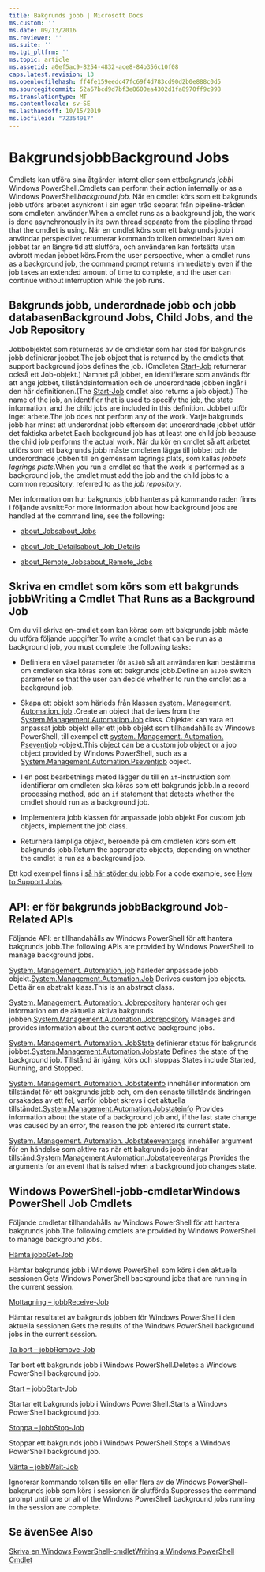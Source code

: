 ```yaml
---
title: Bakgrunds jobb | Microsoft Docs
ms.custom: ''
ms.date: 09/13/2016
ms.reviewer: ''
ms.suite: ''
ms.tgt_pltfrm: ''
ms.topic: article
ms.assetid: a0ef5ac9-8254-4832-ace8-84b356c10f08
caps.latest.revision: 13
ms.openlocfilehash: ff4fe159eedc47fc69f4d783cd90d2b0e888c0d5
ms.sourcegitcommit: 52a67bcd9d7bf3e8600ea4302d1fa8970ff9c998
ms.translationtype: MT
ms.contentlocale: sv-SE
ms.lasthandoff: 10/15/2019
ms.locfileid: "72354917"
---
```

# <a name="background-jobs"></a><span data-ttu-id="c65c0-102">Bakgrundsjobb</span><span class="sxs-lookup"><span data-stu-id="c65c0-102">Background Jobs</span></span>

<span data-ttu-id="c65c0-103">Cmdlets kan utföra sina åtgärder internt eller som ett*bakgrunds jobb*i Windows PowerShell.</span><span class="sxs-lookup"><span data-stu-id="c65c0-103">Cmdlets can perform their action internally or as a Windows PowerShell*background job*.</span></span> <span data-ttu-id="c65c0-104">När en cmdlet körs som ett bakgrunds jobb utförs arbetet asynkront i sin egen tråd separat från pipeline-tråden som cmdleten använder.</span><span class="sxs-lookup"><span data-stu-id="c65c0-104">When a cmdlet runs as a background job, the work is done asynchronously in its own thread separate from the pipeline thread that the cmdlet is using.</span></span> <span data-ttu-id="c65c0-105">När en cmdlet körs som ett bakgrunds jobb i användar perspektivet returnerar kommando tolken omedelbart även om jobbet tar en längre tid att slutföra, och användaren kan fortsätta utan avbrott medan jobbet körs.</span><span class="sxs-lookup"><span data-stu-id="c65c0-105">From the user perspective, when a cmdlet runs as a background job, the command prompt returns immediately even if the job takes an extended amount of time to complete, and the user can continue without interruption while the job runs.</span></span>

## <a name="background-jobs-child-jobs-and-the-job-repository"></a><span data-ttu-id="c65c0-106">Bakgrunds jobb, underordnade jobb och jobb databasen</span><span class="sxs-lookup"><span data-stu-id="c65c0-106">Background Jobs, Child Jobs, and the Job Repository</span></span>

<span data-ttu-id="c65c0-107">Jobbobjektet som returneras av de cmdletar som har stöd för bakgrunds jobb definierar jobbet.</span><span class="sxs-lookup"><span data-stu-id="c65c0-107">The job object that is returned by the cmdlets that support background jobs defines the job.</span></span> <span data-ttu-id="c65c0-108">(Cmdleten [Start-Job](/powershell/module/Microsoft.PowerShell.Core/Start-Job) returnerar också ett Job-objekt.) Namnet på jobbet, en identifierare som används för att ange jobbet, tillståndsinformation och de underordnade jobben ingår i den här definitionen.</span><span class="sxs-lookup"><span data-stu-id="c65c0-108">(The [Start-Job](/powershell/module/Microsoft.PowerShell.Core/Start-Job) cmdlet also returns a job object.) The name of the job, an identifier that is used to specify the job, the state information, and the child jobs are included in this definition.</span></span> <span data-ttu-id="c65c0-109">Jobbet utför inget arbete.</span><span class="sxs-lookup"><span data-stu-id="c65c0-109">The job does not perform any of the work.</span></span> <span data-ttu-id="c65c0-110">Varje bakgrunds jobb har minst ett underordnat jobb eftersom det underordnade jobbet utför det faktiska arbetet.</span><span class="sxs-lookup"><span data-stu-id="c65c0-110">Each background job has at least one child job because the child job performs the actual work.</span></span> <span data-ttu-id="c65c0-111">När du kör en cmdlet så att arbetet utförs som ett bakgrunds jobb måste cmdleten lägga till jobbet och de underordnade jobben till en gemensam lagrings plats, som kallas *jobbets lagrings plats*.</span><span class="sxs-lookup"><span data-stu-id="c65c0-111">When you run a cmdlet so that the work is performed as a background job, the cmdlet must add the job and the child jobs to a common repository, referred to as the *job repository*.</span></span>

<span data-ttu-id="c65c0-112">Mer information om hur bakgrunds jobb hanteras på kommando raden finns i följande avsnitt:</span><span class="sxs-lookup"><span data-stu-id="c65c0-112">For more information about how background jobs are handled at the command line, see the following:</span></span>

- [<span data-ttu-id="c65c0-113">about_Jobs</span><span class="sxs-lookup"><span data-stu-id="c65c0-113">about_Jobs</span></span>](/powershell/module/microsoft.powershell.core/about/about_jobs)

- [<span data-ttu-id="c65c0-114">about_Job_Details</span><span class="sxs-lookup"><span data-stu-id="c65c0-114">about_Job_Details</span></span>](/powershell/module/microsoft.powershell.core/about/about_job_details)

- [<span data-ttu-id="c65c0-115">about_Remote_Jobs</span><span class="sxs-lookup"><span data-stu-id="c65c0-115">about_Remote_Jobs</span></span>](/powershell/module/microsoft.powershell.core/about/about_remote_jobs)

## <a name="writing-a-cmdlet-that-runs-as-a-background-job"></a><span data-ttu-id="c65c0-116">Skriva en cmdlet som körs som ett bakgrunds jobb</span><span class="sxs-lookup"><span data-stu-id="c65c0-116">Writing a Cmdlet That Runs as a Background Job</span></span>

<span data-ttu-id="c65c0-117">Om du vill skriva en-cmdlet som kan köras som ett bakgrunds jobb måste du utföra följande uppgifter:</span><span class="sxs-lookup"><span data-stu-id="c65c0-117">To write a cmdlet that can be run as a background job, you must complete the following tasks:</span></span>

- <span data-ttu-id="c65c0-118">Definiera en växel parameter för `asJob` så att användaren kan bestämma om cmdleten ska köras som ett bakgrunds jobb.</span><span class="sxs-lookup"><span data-stu-id="c65c0-118">Define an `asJob` switch parameter so that the user can decide whether to run the cmdlet as a background job.</span></span>

- <span data-ttu-id="c65c0-119">Skapa ett objekt som härleds från klassen [system. Management. Automation. job](/dotnet/api/System.Management.Automation.Job) .</span><span class="sxs-lookup"><span data-stu-id="c65c0-119">Create an object that derives from the [System.Management.Automation.Job](/dotnet/api/System.Management.Automation.Job) class.</span></span> <span data-ttu-id="c65c0-120">Objektet kan vara ett anpassat jobb objekt eller ett jobb objekt som tillhandahålls av Windows PowerShell, till exempel ett [system. Management. Automation. Pseventjob](/dotnet/api/System.Management.Automation.PSEventJob) -objekt.</span><span class="sxs-lookup"><span data-stu-id="c65c0-120">This object can be a custom job object or a job object provided by Windows PowerShell, such as a [System.Management.Automation.Pseventjob](/dotnet/api/System.Management.Automation.PSEventJob) object.</span></span>

- <span data-ttu-id="c65c0-121">I en post bearbetnings metod lägger du till en `if`-instruktion som identifierar om cmdleten ska köras som ett bakgrunds jobb.</span><span class="sxs-lookup"><span data-stu-id="c65c0-121">In a record processing method, add an `if` statement that detects whether the cmdlet should run as a background job.</span></span>

- <span data-ttu-id="c65c0-122">Implementera jobb klassen för anpassade jobb objekt.</span><span class="sxs-lookup"><span data-stu-id="c65c0-122">For custom job objects, implement the job class.</span></span>

- <span data-ttu-id="c65c0-123">Returnera lämpliga objekt, beroende på om cmdleten körs som ett bakgrunds jobb.</span><span class="sxs-lookup"><span data-stu-id="c65c0-123">Return the appropriate objects, depending on whether the cmdlet is run as a background job.</span></span>

<span data-ttu-id="c65c0-124">Ett kod exempel finns i [så här stöder du jobb](./how-to-support-jobs.md).</span><span class="sxs-lookup"><span data-stu-id="c65c0-124">For a code example, see [How to Support Jobs](./how-to-support-jobs.md).</span></span>

## <a name="background-job-related-apis"></a><span data-ttu-id="c65c0-125">API: er för bakgrunds jobb</span><span class="sxs-lookup"><span data-stu-id="c65c0-125">Background Job-Related APIs</span></span>

<span data-ttu-id="c65c0-126">Följande API: er tillhandahålls av Windows PowerShell för att hantera bakgrunds jobb.</span><span class="sxs-lookup"><span data-stu-id="c65c0-126">The following APIs are provided by Windows PowerShell to manage background jobs.</span></span>

<span data-ttu-id="c65c0-127">[System. Management. Automation. job](/dotnet/api/System.Management.Automation.Job) härleder anpassade jobb objekt.</span><span class="sxs-lookup"><span data-stu-id="c65c0-127">[System.Management.Automation.Job](/dotnet/api/System.Management.Automation.Job) Derives custom job objects.</span></span> <span data-ttu-id="c65c0-128">Detta är en abstrakt klass.</span><span class="sxs-lookup"><span data-stu-id="c65c0-128">This is an abstract class.</span></span>

<span data-ttu-id="c65c0-129">[System. Management. Automation. Jobrepository](/dotnet/api/System.Management.Automation.JobRepository) hanterar och ger information om de aktuella aktiva bakgrunds jobben.</span><span class="sxs-lookup"><span data-stu-id="c65c0-129">[System.Management.Automation.Jobrepository](/dotnet/api/System.Management.Automation.JobRepository) Manages and provides information about the current active background jobs.</span></span>

<span data-ttu-id="c65c0-130">[System. Management. Automation. JobState](/dotnet/api/System.Management.Automation.JobState) definierar status för bakgrunds jobbet.</span><span class="sxs-lookup"><span data-stu-id="c65c0-130">[System.Management.Automation.Jobstate](/dotnet/api/System.Management.Automation.JobState) Defines the state of the background job.</span></span> <span data-ttu-id="c65c0-131">Tillstånd är igång, körs och stoppas.</span><span class="sxs-lookup"><span data-stu-id="c65c0-131">States include Started, Running, and Stopped.</span></span>

<span data-ttu-id="c65c0-132">[System. Management. Automation. Jobstateinfo](/dotnet/api/System.Management.Automation.JobStateInfo) innehåller information om tillståndet för ett bakgrunds jobb och, om den senaste tillstånds ändringen orsakades av ett fel, varför jobbet skrevs i det aktuella tillståndet.</span><span class="sxs-lookup"><span data-stu-id="c65c0-132">[System.Management.Automation.Jobstateinfo](/dotnet/api/System.Management.Automation.JobStateInfo) Provides information about the state of a background job and, if the last state change was caused by an error, the reason the job entered its current state.</span></span>

<span data-ttu-id="c65c0-133">[System. Management. Automation. Jobstateeventargs](/dotnet/api/System.Management.Automation.JobStateEventArgs) innehåller argument för en händelse som aktive ras när ett bakgrunds jobb ändrar tillstånd.</span><span class="sxs-lookup"><span data-stu-id="c65c0-133">[System.Management.Automation.Jobstateeventargs](/dotnet/api/System.Management.Automation.JobStateEventArgs) Provides the arguments for an event that is raised when a background job changes state.</span></span>

## <a name="windows-powershell-job-cmdlets"></a><span data-ttu-id="c65c0-134">Windows PowerShell-jobb-cmdletar</span><span class="sxs-lookup"><span data-stu-id="c65c0-134">Windows PowerShell Job Cmdlets</span></span>

<span data-ttu-id="c65c0-135">Följande cmdletar tillhandahålls av Windows PowerShell för att hantera bakgrunds jobb.</span><span class="sxs-lookup"><span data-stu-id="c65c0-135">The following cmdlets are provided by Windows PowerShell to manage background jobs.</span></span>

[<span data-ttu-id="c65c0-136">Hämta jobb</span><span class="sxs-lookup"><span data-stu-id="c65c0-136">Get-Job</span></span>](/powershell/module/Microsoft.PowerShell.Core/Get-Job)

<span data-ttu-id="c65c0-137">Hämtar bakgrunds jobb i Windows PowerShell som körs i den aktuella sessionen.</span><span class="sxs-lookup"><span data-stu-id="c65c0-137">Gets Windows PowerShell background jobs that are running in the current session.</span></span>

[<span data-ttu-id="c65c0-138">Mottagning – jobb</span><span class="sxs-lookup"><span data-stu-id="c65c0-138">Receive-Job</span></span>](/powershell/module/Microsoft.PowerShell.Core/Receive-Job)

<span data-ttu-id="c65c0-139">Hämtar resultatet av bakgrunds jobben för Windows PowerShell i den aktuella sessionen.</span><span class="sxs-lookup"><span data-stu-id="c65c0-139">Gets the results of the Windows PowerShell background jobs in the current session.</span></span>

[<span data-ttu-id="c65c0-140">Ta bort – jobb</span><span class="sxs-lookup"><span data-stu-id="c65c0-140">Remove-Job</span></span>](/powershell/module/Microsoft.PowerShell.Core/Remove-Job)

<span data-ttu-id="c65c0-141">Tar bort ett bakgrunds jobb i Windows PowerShell.</span><span class="sxs-lookup"><span data-stu-id="c65c0-141">Deletes a Windows PowerShell background job.</span></span>

[<span data-ttu-id="c65c0-142">Start – jobb</span><span class="sxs-lookup"><span data-stu-id="c65c0-142">Start-Job</span></span>](/powershell/module/Microsoft.PowerShell.Core/Start-Job)

<span data-ttu-id="c65c0-143">Startar ett bakgrunds jobb i Windows PowerShell.</span><span class="sxs-lookup"><span data-stu-id="c65c0-143">Starts a Windows PowerShell background job.</span></span>

[<span data-ttu-id="c65c0-144">Stoppa – jobb</span><span class="sxs-lookup"><span data-stu-id="c65c0-144">Stop-Job</span></span>](/powershell/module/Microsoft.PowerShell.Core/Stop-Job)

<span data-ttu-id="c65c0-145">Stoppar ett bakgrunds jobb i Windows PowerShell.</span><span class="sxs-lookup"><span data-stu-id="c65c0-145">Stops a Windows PowerShell background job.</span></span>

[<span data-ttu-id="c65c0-146">Vänta – jobb</span><span class="sxs-lookup"><span data-stu-id="c65c0-146">Wait-Job</span></span>](/powershell/module/Microsoft.PowerShell.Core/Wait-Job)

<span data-ttu-id="c65c0-147">Ignorerar kommando tolken tills en eller flera av de Windows PowerShell-bakgrunds jobb som körs i sessionen är slutförda.</span><span class="sxs-lookup"><span data-stu-id="c65c0-147">Suppresses the command prompt until one or all of the Windows PowerShell background jobs running in the session are complete.</span></span>

## <a name="see-also"></a><span data-ttu-id="c65c0-148">Se även</span><span class="sxs-lookup"><span data-stu-id="c65c0-148">See Also</span></span>

[<span data-ttu-id="c65c0-149">Skriva en Windows PowerShell-cmdlet</span><span class="sxs-lookup"><span data-stu-id="c65c0-149">Writing a Windows PowerShell Cmdlet</span></span>](./writing-a-windows-powershell-cmdlet.md)
